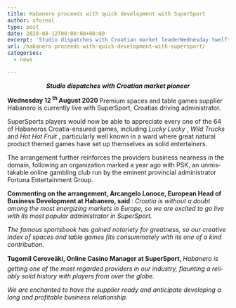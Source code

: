 ```yaml
---
title: Habanero proceeds with quick development with SuperSport
author: xforeal 
type: post
date: 2020-08-12T00:00:00+00:00
excerpt: 'Studio dispatches with Croatian market leaderWednesday twelfth August 2020 Premium spaces and table games providerHabanerois now live with SuperSport, Croatias driving operator '
url: /habanero-proceeds-with-quick-development-with-supersport/
categories:
  - news

---
```

<p align="center" class="xmsonormal">
  <strong><em><span lang="EN-US">Studio dispatches with Croatian market pioneer </span></em></strong>
</p>

<p align="center" class="xmsonormal" style="text-align: left;">
  <strong><span lang="EN-US">Wednesday 12 <sup>th </sup> August 2020 </span></strong><span lang="EN-US">Premium spaces and table games supplier <span class="marksgiiwa5wz">Habanero </span>is currently live with SuperSport, Croatias driving administrator. </span>
</p>

<p class="xmsonormal">
  <span lang="EN-US">SuperSports players would now be able to appreciate every one of the 64 of Habaneros Croatia-ensured games, including <em>Lucky Lucky </em>, <em>Wild Trucks </em>and <em>Hot Hot Fruit </em>, particularly well known in a ward where great natural product themed games have set up themselves as solid entertainers. </span>
</p>

<p class="xmsonormal">
  <span lang="EN-US">The arrangement further reinforces the providers business nearness in the domain, following an organization marked a year ago with PSK, an unmistakable online gambling club run by the eminent provincial administrator Fortuna Entertainment Group. </span>
</p>

<p class="xmsonormal">
  <strong><span lang="EN-US">Commenting on the arrangement, Arcangelo Lonoce, European Head of Business Development at Habanero, said </span></strong><span lang="EN-US">: <em>Croatia is without a doubt among the most energizing markets in Europe, so we are excited to go live with its most popular administrator in SuperSport. </em></span>
</p>

<p class="xmsonormal">
  <em><span lang="EN-US">The famous sportsbook has gained notoriety for greatness, so our creative index of spaces and table games fits consummately with its one of a kind contribution. </span> </em>
</p>

<p class="xmsonormal">
  <strong><span lang="EN-US">Tugomil Ceroveäki, Online Casino Manager at SuperSport, </span></strong><em><span lang="EN-US">Habanero is getting one of the most regarded providers in our industry, flaunting a reliably solid history with players from over the globe. </span></em>
</p>

<p class="xmsonormal">
  <em><span lang="EN-US">We are enchanted to have the supplier ready and anticipate developing a long and profitable business relationship. </span></em>
</p>